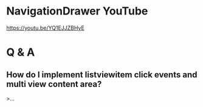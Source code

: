 # NavigationDrawer YouTube
https://youtu.be/YQ1EJJZBHyE

# Q & A
<h2>How do I implement listviewitem click events and multi view content area?</h2>
>...
